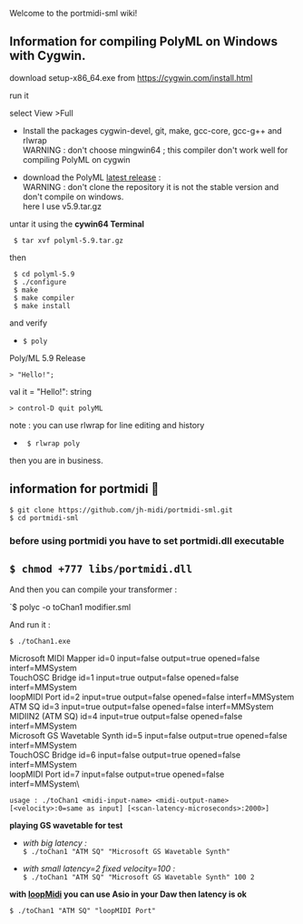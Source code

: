 Welcome to the portmidi-sml wiki!

## Information for compiling PolyML on Windows with Cygwin.

download setup-x86_64.exe from https://cygwin.com/install.html

run it

select View >Full

* Install the packages cygwin-devel, git, make, gcc-core, gcc-g++ and rlwrap\
WARNING :  don't choose mingwin64 ; this compiler don't work well for compiling PolyML on cygwin

* download the PolyML [latest release](https://github.com/polyml/polyml/releases) :\
WARNING : don't clone the repository it is not the stable version and don't compile on windows.\
here I use v5.9.tar.gz

untar it using the **cywin64 Terminal**


` $ tar xvf polyml-5.9.tar.gz`

then

` $ cd polyml-5.9`\
` $ ./configure`\
` $ make`\
` $ make compiler`\
` $ make install`

and verify

* ` $ poly `

Poly/ML 5.9 Release

`> "Hello!";`

val it = "Hello!": string

`> control-D quit polyML`


note : you can use rlwrap for line editing and history


* ` $ rlwrap poly`


then you are in business.

## information for portmidi 🥇 

`$ git clone https://github.com/jh-midi/portmidi-sml.git`\
`$ cd portmidi-sml`
### before using portmidi you have to set portmidi.dll executable

## `$ chmod +777 libs/portmidi.dll`

And then you can compile your transformer :

`$ polyc -o toChan1 modifier.sml

And run it :

`$ ./toChan1.exe`

   Microsoft MIDI Mapper      id=0 input=false  output=true   opened=false  interf=MMSystem\
   TouchOSC Bridge            id=1 input=true   output=false  opened=false  interf=MMSystem\
   loopMIDI Port              id=2 input=true   output=false  opened=false  interf=MMSystem\
   ATM SQ                     id=3 input=true   output=false  opened=false  interf=MMSystem\
   MIDIIN2 (ATM SQ)           id=4 input=true   output=false  opened=false  interf=MMSystem\
   Microsoft GS Wavetable Synth  id=5 input=false  output=true   opened=false  interf=MMSystem\
   TouchOSC Bridge            id=6 input=false  output=true   opened=false  interf=MMSystem\
   loopMIDI Port              id=7 input=false  output=true   opened=false  interf=MMSystem\

`usage : ./toChan1 <midi-input-name> <midi-output-name> [<velocity>:0=same as input] [<scan-latency-microseconds>:2000>]`

**playing GS wavetable for test**

* _with big latency :_\
`$ ./toChan1 "ATM SQ" "Microsoft GS Wavetable Synth"`

* _with small latency=2 fixed velocity=100 :_\
`$ ./toChan1 "ATM SQ" "Microsoft GS Wavetable Synth" 100 2`

**with [loopMidi](https://www.tobias-erichsen.de/software/loopmidi.html) you can use Asio in your Daw then latency is ok**

`$ ./toChan1 "ATM SQ" "loopMIDI Port"`




